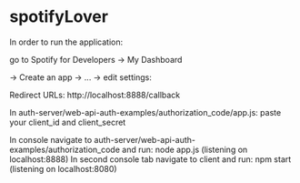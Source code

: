 # spotifyLover

In order to run the application:

go to Spotify for Developers -> My Dashboard

-> Create an app -> ... -> edit settings:

Redirect URLs: http://localhost:8888/callback

In auth-server/web-api-auth-examples/authorization_code/app.js:
paste your client_id and client_secret

In console navigate to auth-server/web-api-auth-examples/authorization_code and run: node app.js (listening on localhost:8888)
In second console tab navigate to client and run: npm start (listening on localhost:8080)